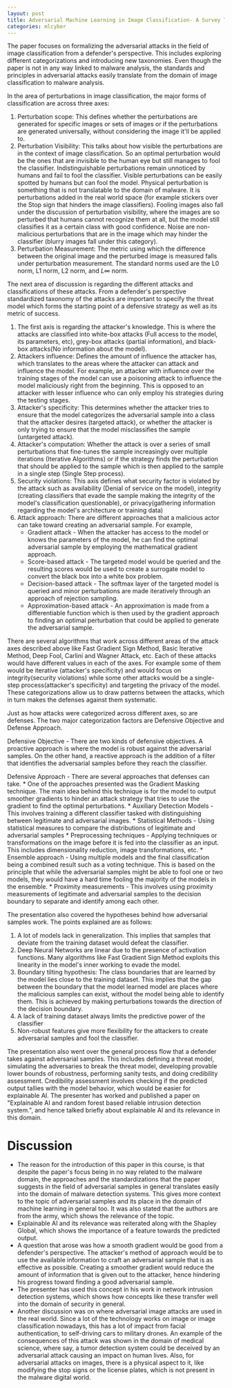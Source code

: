 ```yaml
---
layout: post
title: Adversarial Machine Learning in Image Classification- A Survey Toward The Defender's Perspective
categories: mlcyber
---
```


The paper focuses on formalizing the adversarial attacks in the field of image classification from a defender's perspective. This includes exploring different categorizations and introducing new taxonomies. Even though the paper is not in any way linked to malware analysis, the standards and principles in adversarial attacks easily translate from the domain of image classification to malware analysis.

In the area of perturbations in image classification, the major forms of classification are across three axes:
1. Perturbation scope: This defines whether the perturbations are generated for specific images or sets of images or if the perturbations are generated universally, without considering the image it'll be applied to.
2. Perturbation Visibility: This talks about how visible the perturbations are in the context of image classification. So an optimal perturbation would be the ones that are invisible to the human eye but still manages to fool the classifier. Indistinguishable perturbations remain unnoticed by humans and fail to fool the classifier. Visible perturbations can be easily spotted by humans but can fool the model. Physical perturbation is something that is not translatable to the domain of malware. It is perturbations added in the real world space (for example stickers over the Stop sign that hinders the image classifiers). Fooling images also fall under the discussion of perturbation visibility, where the images are so perturbed that humans cannot recognize them at all, but the model still classifies it as a certain class with good confidence. Noise are non-malicious perturbations that are in the image which may hinder the classifier (blurry images fall under this category).
3. Perturbation Measurement: The metric using which the difference between the original image and the perturbed image is measured falls under perturbation measurement. The standard norms used are the L0 norm, L1 norm, L2 norm, and $L\infty$ norm. 

The next area of discussion is regarding the different attacks and classifications of these attacks. From a defender's perspective standardized taxonomy of the attacks are important to specify the threat model which forms the starting point of a defensive strategy as well as its metric of success.
1. The first axis is regarding the attacker's knowledge. This is where the attacks are classified into white-box attacks (Full access to the model, its parameters, etc), grey-box attacks (partial information), and black-box attacks(No information about the model).
2. Attackers influence: Defines the amount of influence the attacker has, which translates to the areas where the attacker can attack and influence the model. For example, an attacker with influence over the training stages of the model can use a poisoning attack to influence the model maliciously right from the beginning. This is opposed to an attacker with lesser influence who can only employ his strategies during the testing stages.
3. Attacker's specificity: This determines whether the attacker tries to ensure that the model categorizes the adversarial sample into a class that the attacker desires (targeted attack), or whether the attacker is only trying to ensure that the model misclassifies the sample (untargeted attack).
4. Attacker's computation: Whether the attack is over a series of small perturbations that fine-tunes the sample increasingly over multiple iterations (Iterative Algorithms) or if the strategy finds the perturbation that should be applied to the sample which is then applied to the sample in a single step (Single Step process).
5. Security violations: This axis defines what security factor is violated by the attack such as availability (Denial of service on the model), integrity (creating classifiers that evade the sample making the integrity of the model's classification questionable), or privacy(gathering information regarding the model's architecture or training data)
6. Attack approach: There are different approaches that a malicious actor can take toward creating an adversarial sample. For example,
	* Gradient attack - When the attacker has access to the model or knows the parameters of the model, he can find the optimal adversarial sample by employing the mathematical gradient approach.
	* Score-based attack - The targeted model would be queried and the resulting scores would be used to create a surrogate model to convert the black box into a white box problem.
	* Decision-based attack - The softmax layer of the targeted model is queried and minor perturbations are made iteratively through an approach of rejection sampling. 
	* Approximation-based attack - An approximation is made from a differentiable function which is then used by the gradient approach to finding an optimal perturbation that could be applied to generate the adversarial sample.

There are several algorithms that work across different areas of the attack axes described above like Fast Gradient Sign Method, Basic Iterative Method, Deep Fool, Carlini and Wagner Attack, etc. Each of these attacks would have different values in each of the axes. For example some of them would be iterative (attacker's specificity) and would focus on integrity(security violations) while some other attacks would be a single-step process(attacker's specificity) and targeting the privacy of the model. These categorizations allow us to draw patterns between the attacks, which in turn makes the defenses against them systematic. 

Just as how attacks were categorized across different axes, so are defenses. The two major categorization factors are Defensive Objective and Defense Approach.
	
Defensive Objective - There are two kinds of defensive objectives. A proactive approach is where the model is robust against the adversarial samples. On the other hand, a reactive approach is the addition of a filter that identifies the adversarial samples before they reach the classifier. 
	
Defensive Approach - There are several approaches that defenses can take. 
	* One of the approaches presented was the Gradient Masking technique. The main idea behind this technique is for the model to output smoother gradients to hinder an attack strategy that tries to use the gradient to find the optimal perturbations. 
	* Auxiliary Detection Models - This involves training a different classifier tasked with distinguishing between legitimate and adversarial images. 
	* Statistical Methods - Using statistical measures to compare the distributions of legitimate and adversarial samples
	* Preprocessing techniques - Applying techniques or transformations on the image before it is fed into the classifier as an input. This includes dimensionality reduction, image transformations, etc. 
	* Ensemble approach - Using multiple models and the final classification being a combined result such as a voting technique. This is based on the principle that while the adversarial samples might be able to fool one or two models, they would have a hard time fooling the majority of the models in the ensemble. 
	* Proximity measurements - This involves using proximity measurements of legitimate and adversarial samples to the decision boundary to separate and identify among each other. 
	
The presentation also covered the hypotheses behind how adversarial samples work. The points explained are as follows:
1. A lot of models lack in generalization. This implies that samples that deviate from the training dataset would defeat the classifier. 
2. Deep Neural Networks are linear due to the presence of activation functions. Many algorithms like Fast Gradient Sign Method exploits this linearity in the model's inner working to evade the model.
3. Boundary tilting hypothesis: The class boundaries that are learned by the model lies close to the training dataset. This implies that the gap between the boundary that the model learned model are places where the malicious samples can exist, without the model being able to identify them. This is achieved by making perturbations towards the direction of the decision boundary.
4. A lack of training dataset always limits the predictive power of the classifier
5. Non-robust features give more flexibility for the attackers to create adversarial samples and fool the classifier.

The presentation also went over the general process flow that a defender takes against adversarial samples. This includes defining a threat model, simulating the adversaries to break the threat model, developing provable lower bounds of robustness, performing sanity tests, and doing credibility assessment. Credibility assessment involves checking if the predicted output tallies with the model behavior, which would be easier for explainable AI. The presenter has worked and published a paper on "Explainable AI and random forest based reliable intrusion detection system.", and hence talked briefly about explainable AI and its relevance in this domain.

# Discussion
* The reason for the introduction of this paper in this course, is that despite the paper's focus being in no way related to the malware domain, the approaches and the standardizations that the paper suggests in the field of adversarial samples in general translates easily into the domain of malware detection systems. This gives more context to the topic of adversarial samples and its place in the domain of machine learning in general too. It was also stated that the authors are from the army, which shows the relevance of the topic.
* Explainable AI and its relevance was reiterated along with the Shapley Global, which shows the importance of a feature towards the predicted output.
* A question that arose was how a smooth gradient would be good from a defender's perspective. The attacker's method of approach would be to use the available information to craft an adversarial sample that is as effective as possible. Creating a smoother gradient would reduce the amount of information that is given out to the attacker, hence hindering his progress toward finding a good adversarial sample. 
* The presenter has used this concept in his work in network intrusion detection systems, which shows how concepts like these transfer well into the domain of security in general. 
* Another discussion was on where adversarial image attacks are used in the real world. Since a lot of the technology works on image or image classification nowadays, this has a lot of impact from facial authentication, to self-driving cars to military drones. An example of the consequences of this attack was shown in the domain of medical science, where say, a tumor detection system could be deceived by an adversarial attack causing an impact on human lives. Also, for adversarial attacks on images, there is a physical aspect to it, like modifying the stop signs or the license plates, which is not present in the malware digital world. 



